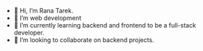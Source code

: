 - 👋 Hi, I’m Rana Tarek.
- 👀 I’m web development 
- 🌱 I’m currently learning backend and frontend to be a full-stack developer.
- 💞️ I’m looking to collaborate on backend projects.


<!---
ranatarek-rt/ranatarek-rt is a ✨ special ✨ repository because its `README.md` (this file) appears on your GitHub profile.
You can click the Preview link to take a look at your changes.
--->
